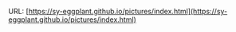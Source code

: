 URL:
[https://sy-eggplant.github.io/pictures/index.html](https://sy-eggplant.github.io/pictures/index.html)